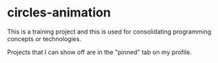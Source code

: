 # circles-animation

This is a training project and this is used for consolidating programming concepts or technologies.

Projects that I can show off are in the "pinned" tab on my profile.
